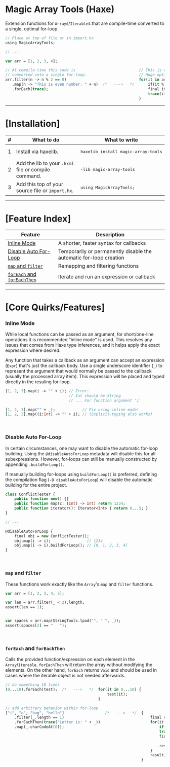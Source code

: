 # Magic Array Tools (Haxe)
Extension functions for `Array`s/`Iterable`s that are compile-time converted to a single, optimal for-loop.

```haxe
// Place at top of file or in import.hx
using MagicArrayTools;

// ---

var arr = [1, 2, 3, 4];

// At compile-time this code is                            // This is what is generated by the library.
// converted into a single for-loop.                       // Huge optimization over the left.
arr.filter(n -> n % 2 == 0)                                for(it in arr) {
   .map(n -> "This is even number: " + n)  /*   --->   */      if(it % 2 != 0) continue;
   .forEach(trace);                                            final it2 = "This is even number: " + it;
                                                               trace(it2);
                                                           }
```

---

# [Installation]
| # | What to do | What to write |
| - | ------ | ------ |
| 1 | Install via haxelib. | <pre>haxelib install magic-array-tools</pre> |
| 2 | Add the lib to your `.hxml` file or compile command. | <pre lang="hxml">-lib magic-array-tools</pre> |
| 3 | Add this top of your source file or `import.hx`. | <pre lang="haxe">using MagicArrayTools;</pre> |

---

# [Feature Index]

| Feature | Description |
| --- | --- |
| [Inline Mode](https://github.com/RobertBorghese/Haxe-MagicArrayTools/README.md#inline-mode) | A shorter, faster syntax for callbacks |
| [Disable Auto For-Loop](https://github.com/RobertBorghese/Haxe-MagicArrayTools/README.md#disable-auto-for-loop) | Temporarily or permanently disable the automatic for-loop creation |
| [`map` and `filter`](https://github.com/RobertBorghese/Haxe-MagicArrayTools/README.md#map-and-filter) | Remapping and filtering functions |
| [`forEach` and `forEachThen`](https://github.com/RobertBorghese/Haxe-MagicArrayTools/README.md#foreach-and-foreachthen) | Iterate and run an expression or callback
---

# [Core Quirks/Features]

### Inline Mode

While local functions can be passed as an argument, for short/one-line operations it is recommended "inline mode" is used. This resolves any issues that comes from Haxe type inferences, and it helps apply the exact expression where desired.

Any function that takes a callback as an argument can accept an expression (`Expr`) that's just the callback body. Use a single underscore identifier (`_`) to represent the argument that would normally be passed to the callback (usually the processed array item). This expression will be placed and typed directly in the resuling for-loop.
```haxe
[1, 2, 3].map(i -> "" + i); // Error:
                            // Int should be String
                            // ... For function argument 'i'

[1, 2, 3].map("" + _);            // Fix using inline mode!
[1, 2, 3].map((i:Int) -> "" + i); // (Explicit-typing also works)
```

&nbsp;

### Disable Auto For-Loop

In certain circumstances, one may want to disable the automatic for-loop building. Using the `@disableAutoForLoop` metadata will disable this for all subexpressions. However, for-loops can still be manually constructed by appending `.buildForLoop()`.

If manually building for-loops using `buildForLoop()` is preferred, defining the compilation flag (`-D disableAutoForLoop`) will disable the automatic building for the entire project.
```haxe
class ConflictTester {
    public function new() {}
    public function map(c: (Int) -> Int) return 1234;
    public function iterator(): Iterator<Int> { return 0...5; }
}

// ---

@disableAutoForLoop {
    final obj = new ConflictTester();
    obj.map(i -> i);                // 1234
    obj.map(i -> i).buildForLoop(); // [0, 1, 2, 3, 4]
}
```

&nbsp;

### `map` and `filter`

These functions work exactly like the `Array`'s `map` and `filter` functions.
```haxe
var arr = [1, 2, 3, 4, 5];

var len = arr.filter(_ < 2).length;
assert(len == 1);


var spaces = arr.map(StringTools.lpad("", " ", _));
assert(spaces[2] == "   ");
```

&nbsp;

### `forEach` and `forEachThen`

Calls the provided function/expression on each element in the `Array`/`Iterable`. `forEachThen` will return the array without modifying the elements. On the other hand, `forEach` returns `Void` and should be used in cases where the iterable object is not needed afterwards.
```haxe
// do something 10 times
(0...10).forEach(test);  /*   --->   */  for(it in 0...10) {
                                             test(it);
                                         }
```

```haxe
// add arbitrary behavior within for-loop
["i", "a", "bug", "hello"]                  /*   --->   */  {
    .filter(_.length == 1)                                      final result = [];
    .forEachThen(trace("Letter is: " + _))                      for(it in ["i", "a", "bug", "hello"]) {
    .map(_.charCodeAt(0));                                          if(it.length != 1) continue;
                                                                    trace("Letter is: " + it);
                                                                    final it2 = it.charCodeAt(0);
                                                                    
                                                                    result.push(it2);
                                                                }
                                                                result;
                                                            }
```

&nbsp;
